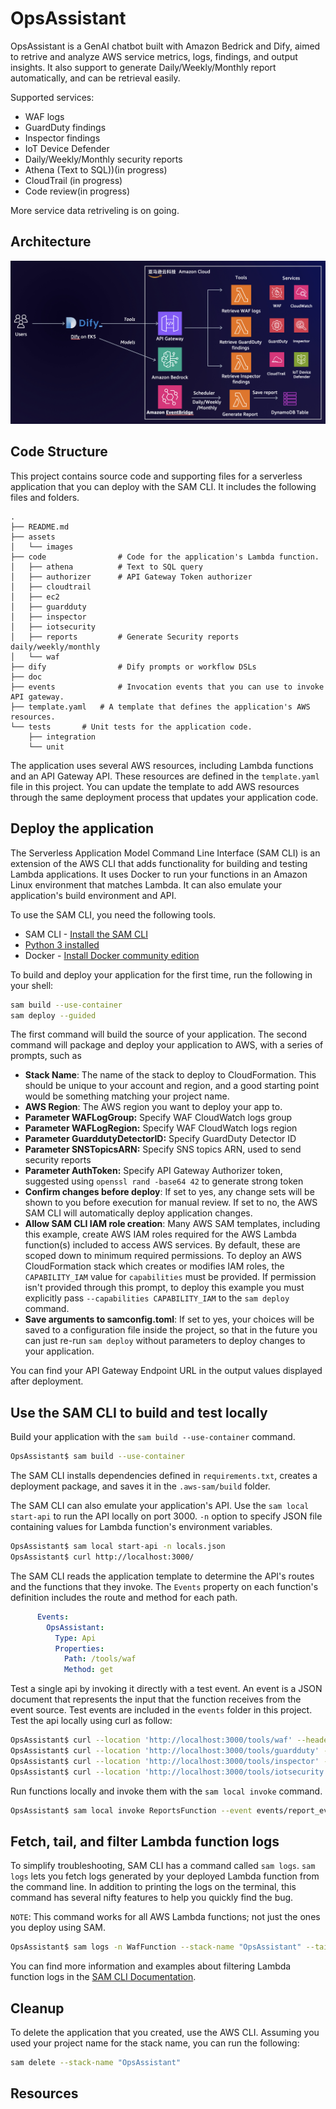 # OpsAssistant

OpsAssistant is a GenAI chatbot built with Amazon Bedrick and Dify, aimed to retrive and analyze AWS service metrics, logs, findings, and output insights.  It also support to generate Daily/Weekly/Monthly report automatically, and can be retrieval easily.

Supported services:

- WAF logs
- GuardDuty findings
- Inspector findings
- IoT Device Defender
- Daily/Weekly/Monthly security reports
- Athena (Text to SQL))(in progress)
- CloudTrail (in progress)
- Code review(in progress)

More service data retriveling is on going.

## Architecture

![](assets/images/architecture.jpg)

## Code Structure

This project contains source code and supporting files for a serverless application that you can deploy with the SAM CLI. It includes the following files and folders.

```
.
├── README.md
├── assets
│   └── images
├── code                # Code for the application's Lambda function.
│   ├── athena      	# Text to SQL query
│   ├── authorizer      # API Gateway Token authorizer
│   ├── cloudtrail
│   ├── ec2
│   ├── guardduty
│   ├── inspector
│   ├── iotsecurity
│   ├── reports         # Generate Security reports daily/weekly/monthly
│   └── waf
├── dify                # Dify prompts or workflow DSLs
├── doc
├── events              # Invocation events that you can use to invoke API gateway.
├── template.yaml	# A template that defines the application's AWS resources.
└── tests		# Unit tests for the application code.
    ├── integration
    └── unit

```

The application uses several AWS resources, including Lambda functions and an API Gateway API. These resources are defined in the `template.yaml` file in this project. You can update the template to add AWS resources through the same deployment process that updates your application code.

## Deploy the application

The Serverless Application Model Command Line Interface (SAM CLI) is an extension of the AWS CLI that adds functionality for building and testing Lambda applications. It uses Docker to run your functions in an Amazon Linux environment that matches Lambda. It can also emulate your application's build environment and API.

To use the SAM CLI, you need the following tools.

* SAM CLI - [Install the SAM CLI](https://docs.aws.amazon.com/serverless-application-model/latest/developerguide/serverless-sam-cli-install.html)
* [Python 3 installed](https://www.python.org/downloads/)
* Docker - [Install Docker community edition](https://hub.docker.com/search/?type=edition&offering=community)

To build and deploy your application for the first time, run the following in your shell:

```bash
sam build --use-container
sam deploy --guided
```

The first command will build the source of your application. The second command will package and deploy your application to AWS, with a series of prompts, such as

* **Stack Name**: The name of the stack to deploy to CloudFormation. This should be unique to your account and region, and a good starting point would be something matching your project name.
* **AWS Region**: The AWS region you want to deploy your app to.
* **Parameter WAFLogGroup:** Specify WAF CloudWatch logs group
* **Parameter WAFLogRegion:** Specify WAF CloudWatch logs region
* **Parameter GuarddutyDetectorID:**  Specify GuardDuty Detector ID
* **Parameter SNSTopicsARN:** Specify SNS topics ARN, used to send security reports
* **Parameter AuthToken:** Specify API Gateway Authorizer token, suggested using `openssl rand -base64 42` to generate strong token
* **Confirm changes before deploy**: If set to yes, any change sets will be shown to you before execution for manual review. If set to no, the AWS SAM CLI will automatically deploy application changes.
* **Allow SAM CLI IAM role creation**: Many AWS SAM templates, including this example, create AWS IAM roles required for the AWS Lambda function(s) included to access AWS services. By default, these are scoped down to minimum required permissions. To deploy an AWS CloudFormation stack which creates or modifies IAM roles, the `CAPABILITY_IAM` value for `capabilities` must be provided. If permission isn't provided through this prompt, to deploy this example you must explicitly pass `--capabilities CAPABILITY_IAM` to the `sam deploy` command.
* **Save arguments to samconfig.toml**: If set to yes, your choices will be saved to a configuration file inside the project, so that in the future you can just re-run `sam deploy` without parameters to deploy changes to your application.

You can find your API Gateway Endpoint URL in the output values displayed after deployment.

## Use the SAM CLI to build and test locally

Build your application with the `sam build --use-container` command.

```bash
OpsAssistant$ sam build --use-container
```

The SAM CLI installs dependencies defined in `requirements.txt`, creates a deployment package, and saves it in the `.aws-sam/build` folder.

The SAM CLI can also emulate your application's API. Use the `sam local start-api` to run the API locally on port 3000. `-n` option to specify JSON file containing values for Lambda function's environment variables.

```bash
OpsAssistant$ sam local start-api -n locals.json
OpsAssistant$ curl http://localhost:3000/
```

The SAM CLI reads the application template to determine the API's routes and the functions that they invoke. The `Events` property on each function's definition includes the route and method for each path.

```yaml
      Events:
        OpsAssistant:
          Type: Api
          Properties:
            Path: /tools/waf
            Method: get
```

Test a single api by invoking it directly with a test event. An event is a JSON document that represents the input that the function receives from the event source. Test events are included in the `events` folder in this project. Test the api locally using curl as follow:

```bash
OpsAssistant$ curl --location 'http://localhost:3000/tools/waf' --header 'Content-Type: application/json' --data @events/waf_event.json
OpsAssistant$ curl --location 'http://localhost:3000/tools/guardduty' --header 'Content-Type: application/json' --data @events/guardduty_event.json
OpsAssistant$ curl --location 'http://localhost:3000/tools/inspector' --header 'Content-Type: application/json' --data @events/inspector_event.json
OpsAssistant$ curl --location 'http://localhost:3000/tools/iotsecurity' --header 'Content-Type: application/json' --data @events/iot_security_event.json
```

Run functions locally and invoke them with the `sam local invoke` command.

```bash
OpsAssistant$ sam local invoke ReportsFunction --event events/report_event.json --env-vars locals.json
```

## Fetch, tail, and filter Lambda function logs

To simplify troubleshooting, SAM CLI has a command called `sam logs`. `sam logs` lets you fetch logs generated by your deployed Lambda function from the command line. In addition to printing the logs on the terminal, this command has several nifty features to help you quickly find the bug.

`NOTE`: This command works for all AWS Lambda functions; not just the ones you deploy using SAM.

```bash
OpsAssistant$ sam logs -n WafFunction --stack-name "OpsAssistant" --tail
```

You can find more information and examples about filtering Lambda function logs in the [SAM CLI Documentation](https://docs.aws.amazon.com/serverless-application-model/latest/developerguide/serverless-sam-cli-logging.html).

## Cleanup

To delete the application that you created, use the AWS CLI. Assuming you used your project name for the stack name, you can run the following:

```bash
sam delete --stack-name "OpsAssistant"
```

## Resources
